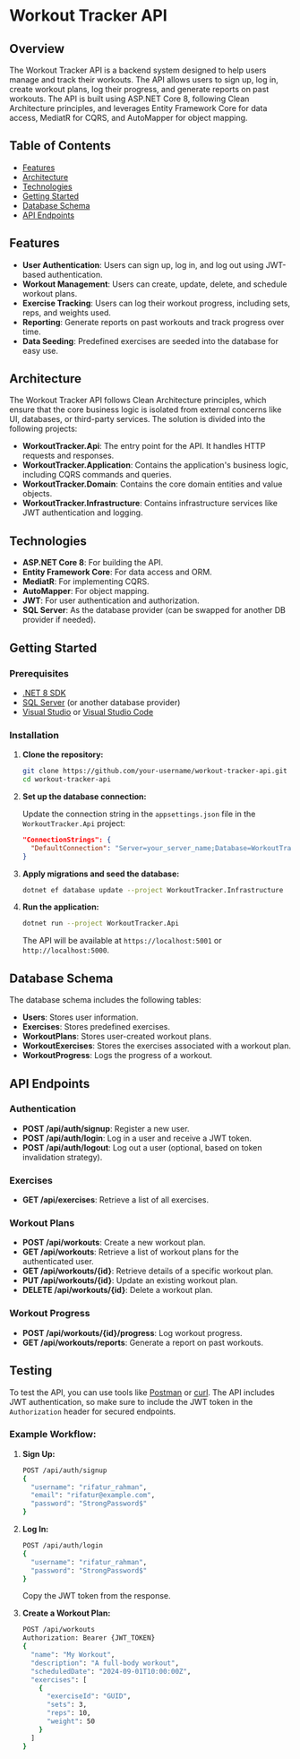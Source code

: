 
# Workout Tracker API

## Overview

The Workout Tracker API is a backend system designed to help users manage and track their workouts. The API allows users to sign up, log in, create workout plans, log their progress, and generate reports on past workouts. The API is built using ASP.NET Core 8, following Clean Architecture principles, and leverages Entity Framework Core for data access, MediatR for CQRS, and AutoMapper for object mapping.

## Table of Contents

- [Features](#features)
- [Architecture](#architecture)
- [Technologies](#technologies)
- [Getting Started](#getting-started)
- [Database Schema](#database-schema)
- [API Endpoints](#api-endpoints)

## Features

- **User Authentication**: Users can sign up, log in, and log out using JWT-based authentication.
- **Workout Management**: Users can create, update, delete, and schedule workout plans.
- **Exercise Tracking**: Users can log their workout progress, including sets, reps, and weights used.
- **Reporting**: Generate reports on past workouts and track progress over time.
- **Data Seeding**: Predefined exercises are seeded into the database for easy use.

## Architecture

The Workout Tracker API follows Clean Architecture principles, which ensure that the core business logic is isolated from external concerns like UI, databases, or third-party services. The solution is divided into the following projects:

- **WorkoutTracker.Api**: The entry point for the API. It handles HTTP requests and responses.
- **WorkoutTracker.Application**: Contains the application's business logic, including CQRS commands and queries.
- **WorkoutTracker.Domain**: Contains the core domain entities and value objects.
- **WorkoutTracker.Infrastructure**: Contains infrastructure services like JWT authentication and logging.

## Technologies

- **ASP.NET Core 8**: For building the API.
- **Entity Framework Core**: For data access and ORM.
- **MediatR**: For implementing CQRS.
- **AutoMapper**: For object mapping.
- **JWT**: For user authentication and authorization.
- **SQL Server**: As the database provider (can be swapped for another DB provider if needed).

## Getting Started

### Prerequisites

- [.NET 8 SDK](https://dotnet.microsoft.com/download)
- [SQL Server](https://www.microsoft.com/en-us/sql-server/sql-server-downloads) (or another database provider)
- [Visual Studio](https://visualstudio.microsoft.com/) or [Visual Studio Code](https://code.visualstudio.com/)

### Installation

1. **Clone the repository:**

   ```bash
   git clone https://github.com/your-username/workout-tracker-api.git
   cd workout-tracker-api
   ```

2. **Set up the database connection:**

   Update the connection string in the `appsettings.json` file in the `WorkoutTracker.Api` project:

   ```json
   "ConnectionStrings": {
     "DefaultConnection": "Server=your_server_name;Database=WorkoutTrackerDb;User Id=your_user_id;Password=your_password;"
   }
   ```

3. **Apply migrations and seed the database:**

   ```bash
   dotnet ef database update --project WorkoutTracker.Infrastructure
   ```

4. **Run the application:**

   ```bash
   dotnet run --project WorkoutTracker.Api
   ```

   The API will be available at `https://localhost:5001` or `http://localhost:5000`.

## Database Schema

The database schema includes the following tables:

- **Users**: Stores user information.
- **Exercises**: Stores predefined exercises.
- **WorkoutPlans**: Stores user-created workout plans.
- **WorkoutExercises**: Stores the exercises associated with a workout plan.
- **WorkoutProgress**: Logs the progress of a workout.

## API Endpoints

### **Authentication**

- **POST /api/auth/signup**: Register a new user.
- **POST /api/auth/login**: Log in a user and receive a JWT token.
- **POST /api/auth/logout**: Log out a user (optional, based on token invalidation strategy).

### **Exercises**

- **GET /api/exercises**: Retrieve a list of all exercises.

### **Workout Plans**

- **POST /api/workouts**: Create a new workout plan.
- **GET /api/workouts**: Retrieve a list of workout plans for the authenticated user.
- **GET /api/workouts/{id}**: Retrieve details of a specific workout plan.
- **PUT /api/workouts/{id}**: Update an existing workout plan.
- **DELETE /api/workouts/{id}**: Delete a workout plan.

### **Workout Progress**

- **POST /api/workouts/{id}/progress**: Log workout progress.
- **GET /api/workouts/reports**: Generate a report on past workouts.

## Testing

To test the API, you can use tools like [Postman](https://www.postman.com/) or [curl](https://curl.se/). The API includes JWT authentication, so make sure to include the JWT token in the `Authorization` header for secured endpoints.

### Example Workflow:

1. **Sign Up:**

   ```bash
   POST /api/auth/signup
   {
     "username": "rifatur_rahman",
     "email": "rifatur@example.com",
     "password": "StrongPassword$"
   }
   ```

2. **Log In:**

   ```bash
   POST /api/auth/login
   {
     "username": "rifatur_rahman",
     "password": "StrongPassword$"
   }
   ```

   Copy the JWT token from the response.

3. **Create a Workout Plan:**

   ```bash
   POST /api/workouts
   Authorization: Bearer {JWT_TOKEN}
   {
     "name": "My Workout",
     "description": "A full-body workout",
     "scheduledDate": "2024-09-01T10:00:00Z",
     "exercises": [
       {
         "exerciseId": "GUID",
         "sets": 3,
         "reps": 10,
         "weight": 50
       }
     ]
   }
   ```


